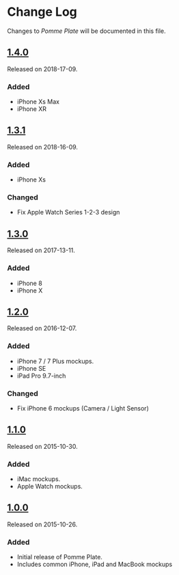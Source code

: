 # Change Log
Changes to _Pomme Plate_ will be documented in this file.

## [1.4.0](https://github.com/ephread/PommePlate/releases/tag/1.4.0)
Released on 2018-17-09.

### Added
- iPhone Xs Max
- iPhone XR

## [1.3.1](https://github.com/ephread/PommePlate/releases/tag/1.3.1)
Released on 2018-16-09.

### Added
- iPhone Xs

### Changed
- Fix Apple Watch Series 1-2-3 design

## [1.3.0](https://github.com/ephread/PommePlate/releases/tag/1.3.0)
Released on 2017-13-11.

### Added
- iPhone 8
- iPhone X

## [1.2.0](https://github.com/ephread/PommePlate/releases/tag/1.2.0)
Released on 2016-12-07.

### Added
- iPhone 7 / 7 Plus mockups.
- iPhone SE
- iPad Pro 9.7-inch

### Changed
- Fix iPhone 6 mockups (Camera / Light Sensor)

## [1.1.0](https://github.com/ephread/PommePlate/releases/tag/1.1.0)
Released on 2015-10-30.

### Added
- iMac mockups.
- Apple Watch mockups.

## [1.0.0](https://github.com/ephread/PommePlate/releases/tag/1.0.0)
Released on 2015-10-26.

### Added
- Initial release of Pomme Plate.
- Includes common iPhone, iPad and MacBook mockups